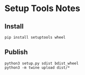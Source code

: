 # Setup Tools Notes

## Install

    pip install setuptools wheel

## Publish

    python3 setup.py sdist bdist_wheel
    python3 -m twine upload dist/*